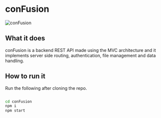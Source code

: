 # conFusion

![conFusion](https://www.treehugger.com/thmb/WIL_P-KAhldEQFuxEsQhNe474pw=/4294x2916/filters:no_upscale():max_bytes(150000):strip_icc()/__opt__aboutcom__coeus__resources__content_migration__mnn__images__2019__11__illustration_of_confusion-a524e19c90b14de18eb75d978e50bfc5.jpg)

## What it does

conFusion is a backend REST API made using the MVC architecture and it implements server side routing, authentication, file management and data handling.

## How to run it

Run the following after cloning the repo.

```bash

cd conFusion
npm i
npm start

```
